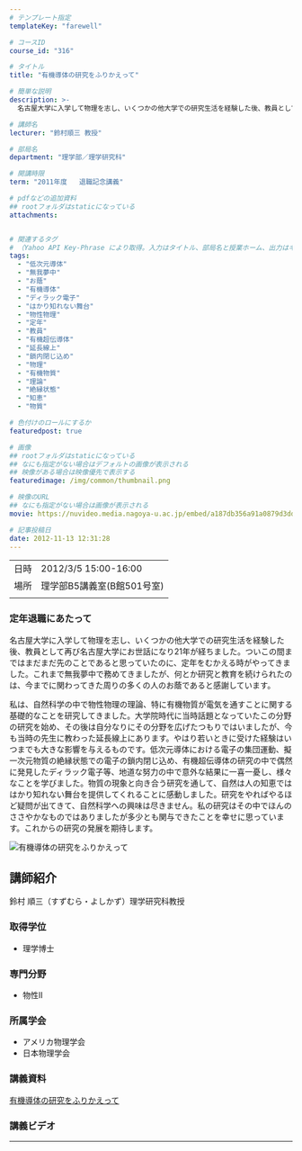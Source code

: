 ```yaml
---
# テンプレート指定
templateKey: "farewell"

# コースID
course_id: "316"

# タイトル
title: "有機導体の研究をふりかえって"

# 簡単な説明
description: >-
  名古屋大学に入学して物理を志し、いくつかの他大学での研究生活を経験した後、教員として再び名古屋大学にお世話になり21年が経ちました。ついこの間まではまだまだ先のことであると思っていたのに、定年をむかえる時がやってきました。これまで無我夢中で務めてきましたが、何とか研究と教育を続けられたのは、今までに関わってきた周りの多くの人のお蔭であると感謝しています。私は、自然科学の中で物性物理の理論、 ....

# 講師名
lecturer: "鈴村順三 教授"

# 部局名
department: "理学部／理学研究科"

# 開講時限
term: "2011年度	退職記念講義"

# pdfなどの追加資料
## rootフォルダはstaticになっている
attachments:


# 関連するタグ
# （Yahoo API Key-Phrase により取得。入力はタイトル、部局名と授業ホーム、出力はキーフレーズ（tags））
tags:
  - "低次元導体"
  - "無我夢中"
  - "お蔭"
  - "有機導体"
  - "ディラック電子"
  - "はかり知れない舞台"
  - "物性物理"
  - "定年"
  - "教員"
  - "有機超伝導体"
  - "延長線上"
  - "鎖内閉じ込め"
  - "物理"
  - "有機物質"
  - "理論"
  - "絶縁状態"
  - "知恵"
  - "物質"

# 色付けのロールにするか
featuredpost: true

# 画像
## rootフォルダはstaticになっている
## なにも指定がない場合はデフォルトの画像が表示される
## 映像がある場合は映像優先で表示する
featuredimage: /img/common/thumbnail.png

# 映像のURL
## なにも指定がない場合は画像が表示される
movie: https://nuvideo.media.nagoya-u.ac.jp/embed/a187db356a91a0879d3dd4c3b37ff09a565627b2

# 記事投稿日
date: 2012-11-13 12:31:28
---
```


|   |   |
|---|---|
| 日時 | 2012/3/5  15:00-16:00 |
| 場所 | 理学部B5講義室(B館501号室) |
|   |   |


### 定年退職にあたって

名古屋大学に入学して物理を志し、いくつかの他大学での研究生活を経験した後、教員として再び名古屋大学にお世話になり21年が経ちました。ついこの間まではまだまだ先のことであると思っていたのに、定年をむかえる時がやってきました。これまで無我夢中で務めてきましたが、何とか研究と教育を続けられたのは、今までに関わってきた周りの多くの人のお蔭であると感謝しています。

私は、自然科学の中で物性物理の理論、特に有機物質が電気を通すことに関する基礎的なことを研究してきました。大学院時代に当時話題となっていたこの分野の研究を始め、その後は自分なりにその分野を広げたつもりではいましたが、今も当時の先生に教わった延長線上にあります。やはり若いときに受けた経験はいつまでも大きな影響を与えるものです。低次元導体における電子の集団運動、擬一次元物質の絶縁状態での電子の鎖内閉じ込め、有機超伝導体の研究の中で偶然に発見したディラック電子等、地道な努力の中で意外な結果に一喜一憂し、様々なことを学びました。物質の現象と向き合う研究を通して、自然は人の知恵でははかり知れない舞台を提供してくれることに感動しました。研究をやればやるほど疑問が出てきて、自然科学への興味は尽きません。私の研究はその中でほんのささやかなものではありましたが多少とも関与できたことを幸せに思っています。これからの研究の発展を期待します。


![有機導体の研究をふりかえって](https://ocw.nagoya-u.jp/files/316/s_suzumura.png)  </p>

## 講師紹介

鈴村 順三（すずむら・よしかず）理学研究科教授

### 取得学位

* 理学博士

### 専門分野

* 物性II

### 所属学会

* アメリカ物理学会
* 日本物理学会


### 講義資料

[有機導体の研究をふりかえって](https://ocw.nagoya-u.jp/files/316/suzumura.pdf) 

### 講義ビデオ


-----